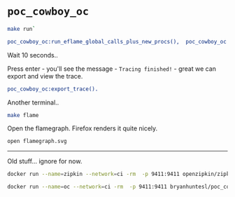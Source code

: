 # `poc_cowboy_oc`

```bash
make run`
```

```erlang
poc_cowboy_oc:run_eflame_global_calls_plus_new_procs(),  poc_cowboy_oc:spawn_lots().  
```

Wait 10 seconds..

Press enter - you'll see the message - `Tracing finished!` - great we can export and view the trace.

```erlang
poc_cowboy_oc:export_trace().
```

Another terminal..

```bash
make flame
```

Open the flamegraph. Firefox renders it quite nicely.

```bash
open flamegraph.svg
```

----

Old stuff... ignore for now.

```bash
docker run --name=zipkin --network=ci -rm  -p 9411:9411 openzipkin/zipkin
```

```bash
docker run --name=oc --network=ci -rm  -p 9411:9411 bryanhuntesl/poc_cowboy_oc:latest foreground
```
